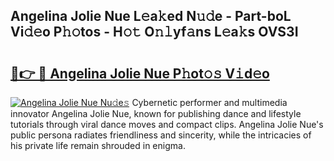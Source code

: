 ## Angelina Jolie Nue L𝚎a𝚔ed N𝚞𝚍e - Part-boL Vi𝚍𝚎o P𝚑𝚘tos - H𝚘𝚝 O𝚗𝚕yf𝚊ns L𝚎a𝚔s OVS3I

# <h2><a href="http://kfcrcvg.oniu.top/?m=Angelina+Jolie+Nue">🔗👉 🔴 Angelina Jolie Nue P𝚑ot𝚘𝚜 V𝚒d𝚎o</a></h2>

[![Angelina Jolie Nue Nu𝚍e𝚜](https://i.imgur.com/0qMVB7G.gif)](http://kfcrcvg.oniu.top/?m=Angelina+Jolie+Nue)
Cybernetic performer and multimedia innovator Angelina Jolie Nue, known for publishing dance and lifestyle tutorials through viral dance moves and compact clips. Angelina Jolie Nue's public persona radiates friendliness and sincerity, while the intricacies of his private life remain shrouded in enigma.  
